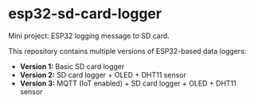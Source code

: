 # esp32-sd-card-logger
Mini project: ESP32 logging message to SD card.

This repository contains multiple versions of ESP32-based data loggers:

- **Version 1:** Basic SD card logger
- **Version 2:** SD card logger + OLED + DHT11 sensor
- **Version 3:** MQTT (IoT enabled) + SD card logger + OLED + DHT11 sensor

